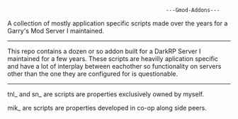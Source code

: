                                                       ---Gmod-Addons---
                                                            
A collection of mostly application specific scripts made over the years for a Garry's Mod Server I maintained. 

------------------------------------------------------------------------------------------------------------------------------------------

This repo contains a dozen or so addon built for a DarkRP Server I maintained for a few years. These scripts are heavilly aplication specific and have a lot of interplay between eachother so functionality on servers other than the one they are configured for is questionable.

------------------------------------------------------------------------------------------------------------------------------------------

tnl_ and sn_ are scripts are properties exclusively owned by myself.

mik_ are scripts are properties developed in co-op along side peers.
